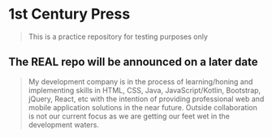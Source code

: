 <!-- - 👋 Hi, I’m @1stcenturypress
- 👀 I’m interested in ...
- 🌱 I’m currently learning ...
- 💞️ I’m looking to collaborate on ...
- 📫 How to reach me ...
 -->
# 1st Century Press
> This is a practice repository for testing purposes only

## The REAL repo will be announced on a later date
> My development company is in the process of learning/honing and implementing skills in HTML, CSS, Java, JavaScript/Kotlin, Bootstrap, jQuery, React, etc 
with the intention of providing professional web and mobile application solutions in the near future.
> Outside collaboration is not our current focus as we are getting our feet wet in the development waters.
<!---
1stcenturypress/1stcenturypress is a ✨ special ✨ repository because its `README.md` (this file) appears on your GitHub profile.
You can click the Preview link to take a look at your changes.
--->
